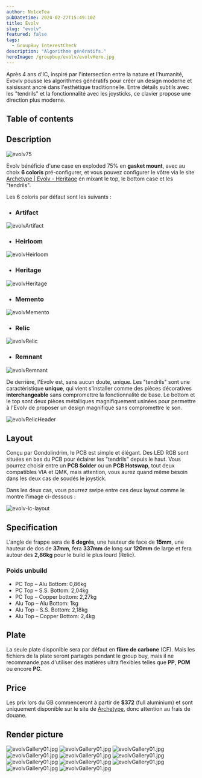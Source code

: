```yaml
---
author: No1ceTea
pubDatetime: 2024-02-27T15:49:10Z
title: Evolv
slug: "evolv"
featured: false
tags:
  - GroupBuy InterestCheck
description: "Algorithme génératifs."
heroImage: /groupbuy/evolv/evolvHero.jpg
---
```


Après 4 ans d'IC, inspiré par l'intersection entre la nature et l'humanité, Evovlv pousse les algorithmes génératifs pour créer un design moderne et saisissant ancré dans l'esthétique traditionnelle. Entre détails subtils avec les "tendrils" et la fonctionnalité avec les joysticks, ce clavier propose une direction plus moderne.

## Table of contents

## Description

![evolv75](/groupbuy/evolv/evolv75.jpg)

Evolv bénéficie d'une case en exploded 75% en **gasket mount**, avec au choix **6 coloris** pré-configurer, et vous pouvez configurer le vôtre via le site [Archetype | Evolv - Heritage](https://archetypemade.com/product/evolv-design-your-own/) en mixant le top, le bottom case et les "tendrils".

Les 6 coloris par défaut sont les suivants :

- ### Artifact

![evolvArtifact](/groupbuy/evolv/evolvArtifact.png)

- ### Heirloom

![evolvHeirloom](/groupbuy/evolv/evolvHeirloom.jpg)

- ### Heritage

![evolvHeritage](/groupbuy/evolv/evolvHeritage.png)

- ### Memento

![evolvMemento](/groupbuy/evolv/evolvMemento.png)

- ### Relic

![evolvRelic](/groupbuy/evolv/evolvRelic.png)

- ### Remnant

![evolvRemnant](/groupbuy/evolv/evolvRemnant.png)

De derrière, l'Evolv est, sans aucun doute, unique. Les "tendrils" sont une caractéristique **unique**, qui vient s'installer comme des pièces décoratives **interchangeable** sans compromettre la fonctionnalité de base. Le bottom et le top sont deux pièces métalliques magnifiquement usinées pour permettre à l'Evolv de proposer un design magnifique sans compromettre le son.

![evolvRelicHeader](/groupbuy/evolv/evolvRelicHeader.png)

## Layout

Conçu par Gondolindrim, le PCB est simple et élégant. Des LED RGB sont situées en bas du PCB pour éclairer les "tendrils" depuis le haut. Vous pourrez choisir entre un **PCB Solder** ou un **PCB Hotswap**, tout deux compatibles VIA et QMK, mais attention, vous aurez quand même besoin dans les deux cas de soudés le joystick.

Dans les deux cas, vous pourrez swipe entre ces deux layout comme le montre l'image ci-dessous :

![evolv-ic-layout](/groupbuy/evolv/evolv-ic-layout.png)

## Specification

L'angle de frappe sera de **8 degrés**, une hauteur de face de **15mm**, une hauteur de dos de **37mm**, fera **337mm** de long sur **120mm** de large et fera autour des **2,86kg** pour le build le plus lourd (Relic).

### Poids unbuild

- PC Top – Alu Bottom: 0,86kg
- PC Top – S.S. Bottom: 2,04kg
- PC Top – Copper bottom: 2,27kg
- Alu Top – Alu Bottom: 1kg
- Alu Top – S.S. Bottom: 2,18kg
- Alu Top – Copper Bottom: 2,4kg

## Plate

La seule plate disponible sera par défaut en **fibre de carbone** (CF). Mais les fichiers de la plate seront partagés pendant le group buy, mais il ne recommande pas d'utiliser des matières ultra flexibles telles que **PP**, **POM** ou encore **PC**.

## Price

Les prix lors du GB commenceront à partir de **$372** (full aluminium) et sont uniquement disponible sur le site de [Archetype](https://archetypemade.com/evolv-is-here/), donc attention au frais de douane.

## Render picture

![evolvGallery01.jpg](/groupbuy/evolv/evolvGallery01.jpg)
![evolvGallery01.jpg](/groupbuy/evolv/evolvGallery02.jpg)
![evolvGallery01.jpg](/groupbuy/evolv/evolvGallery03.jpg)
![evolvGallery01.jpg](/groupbuy/evolv/evolvGallery04.jpg)
![evolvGallery01.jpg](/groupbuy/evolv/evolvGallery05.jpg)
![evolvGallery01.jpg](/groupbuy/evolv/evolvGallery06.jpg)
![evolvGallery01.jpg](/groupbuy/evolv/evolvGallery07.jpg)
![evolvGallery01.jpg](/groupbuy/evolv/evolvGallery08.jpg)
![evolvGallery01.jpg](/groupbuy/evolv/evolvGallery09.jpg)
![evolvGallery01.jpg](/groupbuy/evolv/evolvGallery10.jpg)
![evolvGallery01.jpg](/groupbuy/evolv/evolvGallery11.jpg)
